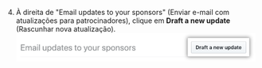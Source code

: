 4. À direita de "Email updates to your sponsors" (Enviar e-mail com atualizações para patrocinadores), clique em **Draft a new update** (Rascunhar nova atualização). ![Botão New update (Nova atualização)](/assets/images/help/sponsors/new-update-button.png)
